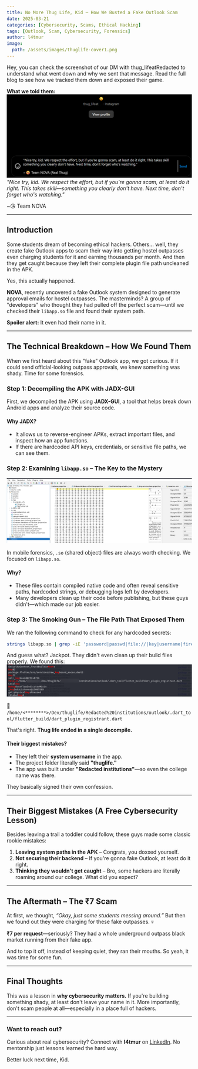 ```yaml
---
title: No More Thug Life, Kid – How We Busted a Fake Outlook Scam
date: 2025-03-21
categories: [Cybersecurity, Scams, Ethical Hacking]
tags: [Outlook, Scam, Cybersecurity, Forensics]
author: l4tmur
image:
  path: /assets/images/thuglife-cover1.png
---
```


Hey, you can check the screenshot of our DM with thug_lifeatRedacted to understand what went down and why we sent that message. Read the full blog to see how we tracked them down and exposed their game.

**What we told them:**  
![dm](/assets/images/dm1.png)\
*"Nice try, kid. We respect the effort, but if you're gonna scam, at least do it right. This takes skill—something you clearly don't have. Next time, don't forget who's watching."*

~😘 Team NOVA 

---

## Introduction

Some students dream of becoming ethical hackers. Others… well, they create fake Outlook apps to scam their way into getting hostel outpasses even charging students for it and earning thousands per month. And then they get caught because they left their complete plugin file path uncleaned in the APK.


Yes, this actually happened.

**NOVA**, recently uncovered a fake Outlook system designed to generate approval emails for hostel outpasses. The masterminds? A group of "developers" who thought they had pulled off the perfect scam—until we checked their `libapp.so` file and found their system path.

**Spoiler alert:** It even had their name in it.

---

## The Technical Breakdown – How We Found Them

When we first heard about this "fake" Outlook app, we got curious. If it could send official-looking outpass approvals, we knew something was shady. Time for some forensics.

### Step 1: Decompiling the APK with JADX-GUI

First, we decompiled the APK using **JADX-GUI**, a tool that helps break down Android apps and analyze their source code.

#### **Why JADX?**

- It allows us to reverse-engineer APKs, extract important files, and inspect how an app functions.
- If there are hardcoded API keys, credentials, or sensitive file paths, we can see them.

### Step 2: Examining `libapp.so` – The Key to the Mystery  
![jadx-ui](/assets/images/jadx-ui.png)

In mobile forensics, `.so` (shared object) files are always worth checking. We focused on `libapp.so`.



#### **Why?**

- These files contain compiled native code and often reveal sensitive paths, hardcoded strings, or debugging logs left by developers.
- Many developers clean up their code before publishing, but these guys didn't—which made our job easier.

### Step 3: The Smoking Gun – The File Path That Exposed Them

We ran the following command to check for any hardcoded secrets:

```bash
strings libapp.so | grep -iE 'password|passwd|file://|key|username|firebase|auth|token|apikey|secret|oauth|bearer|jwt|client_id|client_secret|access_token|refresh_token|ftp|sftp|admin|private|ssh|db_password|db_user|root|credentials|aws_access_key|aws_secret|google_api_key|facebook_app_id|twilio|slack_token|webhook|encryption|keystore|cert|certificate|proxy|debug|log'
```

And guess what? Jackpot. They didn't even clean up their build files properly. We found this:  
![strings-result](/assets/images/strings-result.png)



📂 `/home/<********>/Dev/thuglife/Redacted%20institutions/outlook/.dart_tool/flutter_build/dart_plugin_registrant.dart`

That's right. **Thug life ended in a single decompile.**

#### **Their biggest mistakes?**

- They left their **system username** in the app.
- The project folder literally said **"thuglife."**
- The app was built under **"Redacted institutions"**—so even the college name was there.

They basically signed their own confession.

---

## Their Biggest Mistakes (A Free Cybersecurity Lesson)

Besides leaving a trail a toddler could follow, these guys made some classic rookie mistakes:

1. **Leaving system paths in the APK** – Congrats, you doxxed yourself.
2. **Not securing their backend** – If you're gonna fake Outlook, at least do it right.
3. **Thinking they wouldn't get caught** – Bro, some hackers are literally roaming around our college. What did you expect?

---

## The Aftermath – The ₹7 Scam

At first, we thought, *“Okay, just some students messing around.”* But then we found out they were charging for these fake outpasses. 💀

**₹7 per request**—seriously? They had a whole underground outpass black market running from their fake app.

And to top it off, instead of keeping quiet, they ran their mouths. So yeah, it was time for some fun.

---

## Final Thoughts

This was a lesson in **why cybersecurity matters.** If you're building something shady, at least don't leave your name in it. More importantly, don't scam people at all—especially in a place full of hackers. 


---

### Want to reach out?

Curious about real cybersecurity? Connect with **l4tmur** on [LinkedIn](https://www.linkedin.com/in/0xl4tmur). No mentorship just lessons learned the hard way.

Better luck next time, Kid.
